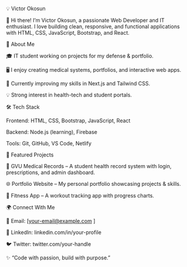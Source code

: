 💡 Victor Okosun

👋 Hi there! I’m Victor Okosun, a passionate Web Developer and IT enthusiast.
I love building clean, responsive, and functional applications with HTML, CSS, JavaScript, Bootstrap, and React.

🚀 About Me

🎓 IT student working on projects for my defense & portfolio.

🖥️ I enjoy creating medical systems, portfolios, and interactive web apps.

🌱 Currently improving my skills in Next.js and Tailwind CSS.

💡 Strong interest in health-tech and student portals.

🛠️ Tech Stack

Frontend: HTML, CSS, Bootstrap, JavaScript, React

Backend: Node.js (learning), Firebase

Tools: Git, GitHub, VS Code, Netlify

📌 Featured Projects

🏥 GVU Medical Records – A student health record system with login, prescriptions, and admin dashboard.

🌐 Portfolio Website – My personal portfolio showcasing projects & skills.

💪 Fitness App – A workout tracking app with progress charts.

🌍 Connect With Me

📧 Email: [your-email@example.com
]

💼 LinkedIn: linkedin.com/in/your-profile

🐦 Twitter: twitter.com/your-handle

✨ “Code with passion, build with purpose.”
